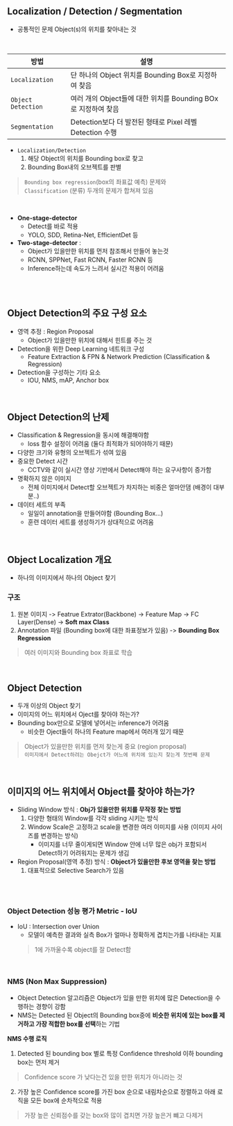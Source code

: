 ## Localization / Detection / Segmentation
- 공통적인 문제 Object(s)의 위치를 찾아내는 것

<br/>

|방법|설명|
|---|---|
|`Localization`|단 하나의 Object 위치를 Bounding Box로 지정하여 찾음|
|`Object Detection`|여러 개의 Object들에 대한 위치를 Bounding BOx로 지정하여 찾음|
|`Segmentation`|Detection보다 더 발전된 형태로 Pixel 레벨 Detection 수행|

- `Localization/Detection`
    1. 해당 Object의 위치를 Bounding box로 찾고
    1. Bounding Box내의 오브젝트를 판별
> `Bounding box regression`(box의 좌표값 예측) 문제와  
> `Classification` (분류) 두개의 문제가 합쳐져 있음

<br/>

- **One-stage-detector** 
    - Detect를 바로 적용
    - YOLO, SDD, Retina-Net, EfficientDet 등
- **Two-stage-detector** : 
    - Object가 있을만한 위치를 먼저 참조해서 만들어 놓는것 
    - RCNN, SPPNet, Fast RCNN, Faster RCNN 등
    - Inference하는데 속도가 느려서 실시간 적용이 어려움

<br/>
<br/>

## Object Detection의 주요 구성 요소
- 영역 추정 : Region Proposal
    - Object가 있을만한 위치에 대해서 힌트를 주는 것
- Detection을 위한 Deep Learning 네트워크 구성
    - Feature Extraction & FPN & Network Prediction (Classification & Regression)
- Detection을 구성하는 기타 요소
    - IOU, NMS, mAP, Anchor box

<br/>

## Object Detection의 난제
- Classification & Regression을 동시에 해결해야함 
    - loss 함수 설정이 어려움 (둘다 최적화가 되어야하기 때문)
- 다양한 크기와 유형의 오브젝트가 섞여 있음
- 중요한 Detect 시간 
    - CCTV와 같이 실시간 영상 기반에서 Detect해야 하는 요구사항이 증가함
- 명확하지 않은 이미지 
    - 전체 이미지에서 Detect할 오브젝트가 차지하는 비중은 얼마안댐 (배경이 대부분..) 
- 데이터 세트의 부족
    - 일일이 annotation을 만들어야함 (Bounding Box...)
    - 훈련 데이터 세트를 생성하기가 상대적으로 어려움

<br/>

## Object Localization 개요
- 하나의 이미지에서 하나의 Object 찾기

### 구조
1. 원본 이미지 -> Featrue Extrator(Backbone) -> Feature Map -> FC Layer(Dense) -> **Soft max Class**  
1. Annotation 파일 (Bounding box에 대한 좌표정보가 있음) -> **Bounding Box Regression**
> 여러 이미지와 Bounding box 좌표로 학습

<br/>

## Object Detection
- 두개 이상의 Object 찾기
- 이미지의 어느 위치에서 Oject를 찾아야 하는가?
- Bounding box만으로 모델에 넣어서는 inference가 어려움
    - 비슷한 Oject들이 하나의 Feature map에서 여러개 있기 때문
> Object가 있을만한 위치를 먼저 찾는게 중요 (region proposal)  
`이미지에서 Detect하려는 Obejct가 어느에 위치에 있는지 찾는게 첫번째 문제`

<br/>

## 이미지의 어느 위치에서 Object를 찾아야 하는가?
- Sliding Window 방식 : **Obj가 있을만한 위치를 무작정 찾는 방법**
    1. 다양한 형태의 Window를 각각 sliding 시키는 방식
    2. Window Scale은 고정하고 scale을 변경한 여러 이미지를 사용 (이미지 사이즈를 변경하는 방식)
        - 이미지를 너무 줄이게되면 Window 안에 너무 많은 obj가 포함되서 Detect하기 어려워지는 문제가 생김
- Region Proposal(영역 추정) 방식 : **Object가 있을만한 후보 영역을 찾는 방법**
    1. 대표적으로 Selective Search가 있음
 

<br/>
<br/>

### Object Detection 성능 평가 Metric - IoU
- IoU : Intersection over Union
    - 모델이 예측한 결과와 실측 Box가 얼마나 정확하게 겹치는가를 나타내는 지표
    > 1에 가까울수록 object를 잘 Detect함

<br/>

### NMS (Non Max Suppression)
- Object Detection 알고리즘은 Object가 있을 만한 위치에 많은 Detection을 수행하는 경향이 강함
- NMS는 Detected 된 Object의 Bounding box중에 **비슷한 위치에 있는 box를 제거하고 가장 적합한 box를 선택**하는 기법


**NMS 수행 로직**
1. Detected 된 bounding box 별로 특정 Confidence threshold 이하 bounding box는 먼저 제거 
> Confidence score 가 낮다는건 있을 만한 위치가 아니라는 것

2. 가장 높은 Confidence score를 가진 box 순으로 내림차순으로 정렬하고 아래 로직을 모든 box에 순차적으로 적용
> 가장 높은 신뢰점수를 갖는 box와 많이 겹치면 가장 높은거 뺴고 다제거
